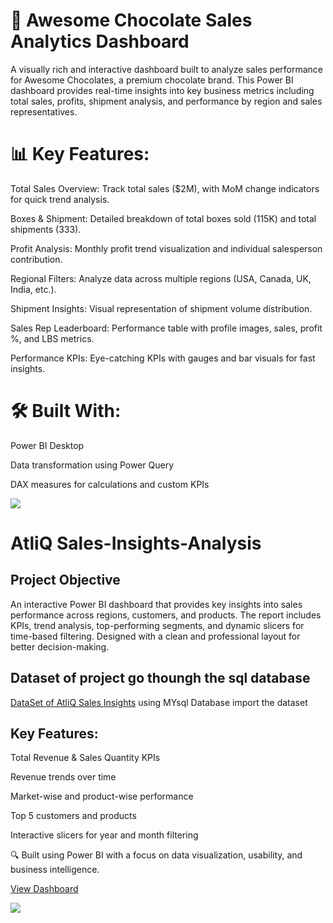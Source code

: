 # 🍫 Awesome Chocolate Sales Analytics Dashboard
A visually rich and interactive dashboard built to analyze sales performance for Awesome Chocolates, a premium chocolate brand. This Power BI dashboard provides real-time insights into key business metrics including total sales, profits, shipment analysis, and performance by region and sales representatives.

# 📊 Key Features:
Total Sales Overview: Track total sales ($2M), with MoM change indicators for quick trend analysis.

Boxes & Shipment: Detailed breakdown of total boxes sold (115K) and total shipments (333).

Profit Analysis: Monthly profit trend visualization and individual salesperson contribution.

Regional Filters: Analyze data across multiple regions (USA, Canada, UK, India, etc.).

Shipment Insights: Visual representation of shipment volume distribution.

Sales Rep Leaderboard: Performance table with profile images, sales, profit %, and LBS metrics.

Performance KPIs: Eye-catching KPIs with gauges and bar visuals for fast insights.

# 🛠 Built With:
Power BI Desktop

Data transformation using Power Query

DAX measures for calculations and custom KPIs

<img src="https://github.com/Hemangi-30/Sales-Dashboard/blob/main/Awesome%20Chocolate%20Sales%20Analysis.png"/>

# AtliQ Sales-Insights-Analysis
## Project Objective 
An interactive Power BI dashboard that provides key insights into sales performance across regions, customers, and products. The report includes KPIs, trend analysis, top-performing segments, and dynamic slicers for time-based filtering. Designed with a clean and professional layout for better decision-making.

## Dataset of project go thoungh the sql database 
<a href="https://github.com/Hemangi-30/Sales-Insights-Analysis/blob/main/db_dump.sql">DataSet of AtliQ Sales Insights</a>
using MYsql Database import the dataset 

## Key Features:

<p>Total Revenue & Sales Quantity KPIs </p>
<p>Revenue trends over time</p>
<p>Market-wise and product-wise performance</p>
<p>Top 5 customers and products</p>
<p>Interactive slicers for year and month filtering</p>

🔍 Built using Power BI with a focus on data visualization, usability, and business intelligence.

<a href="https://github.com/Hemangi-30/Sales-Dashboard/blob/main/AtliQ%20Sales%20Analysis.png"> View Dashboard </a>

<img src="https://github.com/Hemangi-30/Sales-Dashboard/blob/main/AtliQ%20Sales%20Analysis.png"/>

